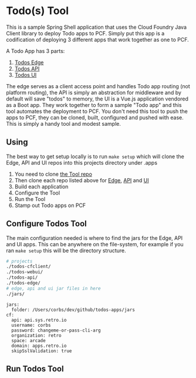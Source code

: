 # Todo(s) Tool

This is a sample Spring Shell application that uses the Cloud Foundry Java Client library to deploy Todo apps to PCF.  Simply put this app is a codification of deploying 3 different apps that work together as one to PCF.

A Todo App has 3 parts:

1. [Todos Edge](https://github.com/corbtastik/todos-edge)
2. [Todos API](https://github.com/corbtastik/todos-api)
3. [Todos UI](https://github.com/corbtastik/todos-webui)

The edge serves as a client access point and handles Todo app routing (not platform routing), the API is simply an abstraction for middleware and by default will save "todos" to memory, the UI is a Vue.js application vendored as a Boot app.  They work together to form a sample "Todo app" and this tool automates the deployment to PCF.  You don't need this tool to push the apps to PCF, they can be cloned, built, configured and pushed with ease.  This is simply a handy tool and modest sample.

## Using

The best way to get setup locally is to run ``make setup`` which will clone the Edge, API and UI repos into this projects directory under .apps

1. You need to clone [the Tool repo](https://github.com/corbtastik/todos-tool)
1. Then clone each repo listed above for [Edge](https://github.com/corbtastik/todos-edge), [API](https://github.com/corbtastik/todos-api) and [UI](https://github.com/corbtastik/todos-webui)
1. Build each application
1. Configure the Tool
1. Run the Tool
1. Stamp out Todo apps on PCF

## Configure Todos Tool

The main configuration needed is where to find the jars for the Edge, API and UI apps.  This can be anywhere on the file-system, for example if you ran ``make setup`` this will be the directory structure.

```bash
# projects
./todos-cfclient/
./todos-webui/
./todos-api/
./todos-edge/
# edge, api and ui jar files in here
./jars/
```

```
jars:
  folder: /Users/corbs/dev/github/todos-apps/jars
cf:
  api: api.sys.retro.io
  username: corbs
  password: changeme-or-pass-cli-arg
  organization: retro
  space: arcade
  domain: apps.retro.io
  skipSslValidation: true
```

## Run Todos Tool

